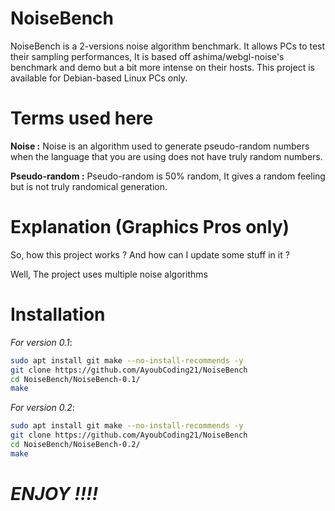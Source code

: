 # NoiseBench

NoiseBench is a 2-versions noise algorithm benchmark. It allows PCs to test their sampling performances, It is based off ashima/webgl-noise's benchmark and demo but a bit more intense on their hosts. This project is available for Debian-based Linux PCs only.

# Terms used here

**Noise :** Noise is an algorithm used to generate pseudo-random numbers when the language that you are using does not have truly random numbers.

**Pseudo-random :** Pseudo-random is 50% random, It gives a random feeling but is not truly randomical generation.

# Explanation (Graphics Pros only)

So, how this project works ?
And how can I update some stuff in it ?

Well, The project uses multiple noise algorithms 
# Installation

*For version 0.1*:

```sh
sudo apt install git make --no-install-recommends -y
git clone https://github.com/AyoubCoding21/NoiseBench
cd NoiseBench/NoiseBench-0.1/
make
```

*For version 0.2*:

```sh
sudo apt install git make --no-install-recommends -y
git clone https://github.com/AyoubCoding21/NoiseBench
cd NoiseBench/NoiseBench-0.2/
make
```

# ***ENJOY !!!!***
